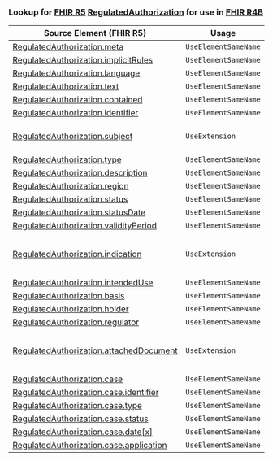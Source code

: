 ### Lookup for [FHIR R5](https://hl7.org/fhir/R5/) [RegulatedAuthorization](https://hl7.org/fhir/R5/RegulatedAuthorization.html) for use in [FHIR R4B](https://hl7.org/fhir/R4B/)

| Source Element (FHIR R5) | Usage | Target |
| -------------- | ----- | ------ |
| [RegulatedAuthorization.meta](https://hl7.org/fhir/R5/RegulatedAuthorization.html#resource) | `UseElementSameName` | [RegulatedAuthorization.meta](https://hl7.org/fhir/R4B/RegulatedAuthorization.html#resource) |
| [RegulatedAuthorization.implicitRules](https://hl7.org/fhir/R5/RegulatedAuthorization.html#resource) | `UseElementSameName` | [RegulatedAuthorization.implicitRules](https://hl7.org/fhir/R4B/RegulatedAuthorization.html#resource) |
| [RegulatedAuthorization.language](https://hl7.org/fhir/R5/RegulatedAuthorization.html#resource) | `UseElementSameName` | [RegulatedAuthorization.language](https://hl7.org/fhir/R4B/RegulatedAuthorization.html#resource) |
| [RegulatedAuthorization.text](https://hl7.org/fhir/R5/RegulatedAuthorization.html#resource) | `UseElementSameName` | [RegulatedAuthorization.text](https://hl7.org/fhir/R4B/RegulatedAuthorization.html#resource) |
| [RegulatedAuthorization.contained](https://hl7.org/fhir/R5/RegulatedAuthorization.html#resource) | `UseElementSameName` | [RegulatedAuthorization.contained](https://hl7.org/fhir/R4B/RegulatedAuthorization.html#resource) |
| [RegulatedAuthorization.identifier](https://hl7.org/fhir/R5/RegulatedAuthorization.html#resource) | `UseElementSameName` | [RegulatedAuthorization.identifier](https://hl7.org/fhir/R4B/RegulatedAuthorization.html#resource) |
| [RegulatedAuthorization.subject](https://hl7.org/fhir/R5/RegulatedAuthorization.html#resource) | `UseExtension` | [http://hl7.org/fhir/5.0/StructureDefinition/extension-RegulatedAuthorization.subject](StructureDefinition-ext-R5-RegulatedAuthorization.subject.html) |
| [RegulatedAuthorization.type](https://hl7.org/fhir/R5/RegulatedAuthorization.html#resource) | `UseElementSameName` | [RegulatedAuthorization.type](https://hl7.org/fhir/R4B/RegulatedAuthorization.html#resource) |
| [RegulatedAuthorization.description](https://hl7.org/fhir/R5/RegulatedAuthorization.html#resource) | `UseElementSameName` | [RegulatedAuthorization.description](https://hl7.org/fhir/R4B/RegulatedAuthorization.html#resource) |
| [RegulatedAuthorization.region](https://hl7.org/fhir/R5/RegulatedAuthorization.html#resource) | `UseElementSameName` | [RegulatedAuthorization.region](https://hl7.org/fhir/R4B/RegulatedAuthorization.html#resource) |
| [RegulatedAuthorization.status](https://hl7.org/fhir/R5/RegulatedAuthorization.html#resource) | `UseElementSameName` | [RegulatedAuthorization.status](https://hl7.org/fhir/R4B/RegulatedAuthorization.html#resource) |
| [RegulatedAuthorization.statusDate](https://hl7.org/fhir/R5/RegulatedAuthorization.html#resource) | `UseElementSameName` | [RegulatedAuthorization.statusDate](https://hl7.org/fhir/R4B/RegulatedAuthorization.html#resource) |
| [RegulatedAuthorization.validityPeriod](https://hl7.org/fhir/R5/RegulatedAuthorization.html#resource) | `UseElementSameName` | [RegulatedAuthorization.validityPeriod](https://hl7.org/fhir/R4B/RegulatedAuthorization.html#resource) |
| [RegulatedAuthorization.indication](https://hl7.org/fhir/R5/RegulatedAuthorization.html#resource) | `UseExtension` | [http://hl7.org/fhir/5.0/StructureDefinition/extension-RegulatedAuthorization.indication](StructureDefinition-ext-R5-RegulatedAuthorization.indication.html) |
| [RegulatedAuthorization.intendedUse](https://hl7.org/fhir/R5/RegulatedAuthorization.html#resource) | `UseElementSameName` | [RegulatedAuthorization.intendedUse](https://hl7.org/fhir/R4B/RegulatedAuthorization.html#resource) |
| [RegulatedAuthorization.basis](https://hl7.org/fhir/R5/RegulatedAuthorization.html#resource) | `UseElementSameName` | [RegulatedAuthorization.basis](https://hl7.org/fhir/R4B/RegulatedAuthorization.html#resource) |
| [RegulatedAuthorization.holder](https://hl7.org/fhir/R5/RegulatedAuthorization.html#resource) | `UseElementSameName` | [RegulatedAuthorization.holder](https://hl7.org/fhir/R4B/RegulatedAuthorization.html#resource) |
| [RegulatedAuthorization.regulator](https://hl7.org/fhir/R5/RegulatedAuthorization.html#resource) | `UseElementSameName` | [RegulatedAuthorization.regulator](https://hl7.org/fhir/R4B/RegulatedAuthorization.html#resource) |
| [RegulatedAuthorization.attachedDocument](https://hl7.org/fhir/R5/RegulatedAuthorization.html#resource) | `UseExtension` | [http://hl7.org/fhir/5.0/StructureDefinition/extension-RegulatedAuthorization.attachedDocument](StructureDefinition-ext-R5-RegulatedAuthorization.attachedDocument.html) |
| [RegulatedAuthorization.case](https://hl7.org/fhir/R5/RegulatedAuthorization.html#resource) | `UseElementSameName` | [RegulatedAuthorization.case](https://hl7.org/fhir/R4B/RegulatedAuthorization.html#resource) |
| [RegulatedAuthorization.case.identifier](https://hl7.org/fhir/R5/RegulatedAuthorization.html#resource) | `UseElementSameName` | [RegulatedAuthorization.case.identifier](https://hl7.org/fhir/R4B/RegulatedAuthorization.html#resource) |
| [RegulatedAuthorization.case.type](https://hl7.org/fhir/R5/RegulatedAuthorization.html#resource) | `UseElementSameName` | [RegulatedAuthorization.case.type](https://hl7.org/fhir/R4B/RegulatedAuthorization.html#resource) |
| [RegulatedAuthorization.case.status](https://hl7.org/fhir/R5/RegulatedAuthorization.html#resource) | `UseElementSameName` | [RegulatedAuthorization.case.status](https://hl7.org/fhir/R4B/RegulatedAuthorization.html#resource) |
| [RegulatedAuthorization.case.date[x]](https://hl7.org/fhir/R5/RegulatedAuthorization.html#resource) | `UseElementSameName` | [RegulatedAuthorization.case.date[x]](https://hl7.org/fhir/R4B/RegulatedAuthorization.html#resource) |
| [RegulatedAuthorization.case.application](https://hl7.org/fhir/R5/RegulatedAuthorization.html#resource) | `UseElementSameName` | [RegulatedAuthorization.case.application](https://hl7.org/fhir/R4B/RegulatedAuthorization.html#resource) |
